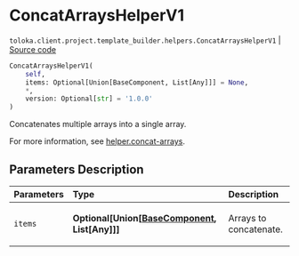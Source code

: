 # ConcatArraysHelperV1
`toloka.client.project.template_builder.helpers.ConcatArraysHelperV1` | [Source code](https://github.com/Toloka/toloka-kit/blob/v1.2.2/src/client/project/template_builder/helpers.py#L30)

```python
ConcatArraysHelperV1(
    self,
    items: Optional[Union[BaseComponent, List[Any]]] = None,
    *,
    version: Optional[str] = '1.0.0'
)
```

Concatenates multiple arrays into a single array.


For more information, see [helper.concat-arrays](https://toloka.ai/docs/template-builder/reference/helper.concat-arrays).

## Parameters Description

| Parameters | Type | Description |
| :----------| :----| :-----------|
`items`|**Optional\[Union\[[BaseComponent](toloka.client.project.template_builder.base.BaseComponent.md), List\[Any\]\]\]**|<p>Arrays to concatenate.</p>
